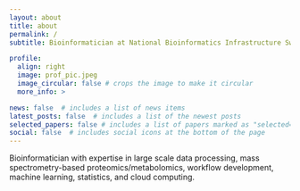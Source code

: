 ```yaml
---
layout: about
title: about
permalink: /
subtitle: Bioinformatician at National Bioinformatics Infrastructure Sweden (NBIS)

profile:
  align: right
  image: prof_pic.jpeg
  image_circular: false # crops the image to make it circular
  more_info: >

news: false  # includes a list of news items
latest_posts: false  # includes a list of the newest posts
selected_papers: false # includes a list of papers marked as "selected={true}"
social: false  # includes social icons at the bottom of the page
---
```


Bioinformatician with expertise in large scale data processing, mass spectrometry-based proteomics/metabolomics, workflow development, machine learning, statistics, and cloud computing.